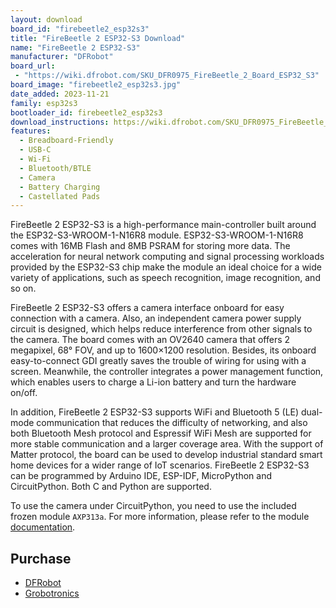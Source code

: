 ```yaml
---
layout: download
board_id: "firebeetle2_esp32s3"
title: "FireBeetle 2 ESP32-S3 Download"
name: "FireBeetle 2 ESP32-S3"
manufacturer: "DFRobot"
board_url:
 - "https://wiki.dfrobot.com/SKU_DFR0975_FireBeetle_2_Board_ESP32_S3"
board_image: "firebeetle2_esp32s3.jpg"
date_added: 2023-11-21
family: esp32s3
bootloader_id: firebeetle2_esp32s3
download_instructions: https://wiki.dfrobot.com/SKU_DFR0975_FireBeetle_2_Board_ESP32_S3#target_9
features:
  - Breadboard-Friendly
  - USB-C
  - Wi-Fi
  - Bluetooth/BTLE
  - Camera
  - Battery Charging
  - Castellated Pads
---
```


FireBeetle 2 ESP32-S3 is a high-performance main-controller built around the ESP32-S3-WROOM-1-N16R8 module. ESP32-S3-WROOM-1-N16R8 comes with 16MB Flash and 8MB PSRAM for storing more data. The acceleration for neural network computing and signal processing workloads provided by the ESP32-S3 chip make the module an ideal choice for a wide variety of applications, such as speech recognition, image recognition, and so on.

FireBeetle 2 ESP32-S3 offers a camera interface onboard for easy connection with a camera. Also, an independent camera power supply circuit is designed, which helps reduce interference from other signals to the camera. The board comes with an OV2640 camera that offers 2 megapixel, 68° FOV, and up to 1600×1200 resolution. Besides, its onboard easy-to-connect GDI greatly saves the trouble of wiring for using with a screen. Meanwhile, the controller integrates a power management function, which enables users to charge a Li-ion battery and turn the hardware on/off.

In addition, FireBeetle 2 ESP32-S3 supports WiFi and Bluetooth 5 (LE) dual-mode communication that reduces the difficulty of networking, and also both Bluetooth Mesh protocol and Espressif WiFi Mesh are supported for more stable communication and a larger coverage area. With the support of Matter protocol, the board can be used to develop industrial standard smart home devices for a wider range of IoT scenarios.
FireBeetle 2 ESP32-S3 can be programmed by Arduino IDE, ESP-IDF, MicroPython and CircuitPython. Both C and Python are supported.

To use the camera under CircuitPython, you need to use the included frozen module `AXP313a`.
For more information, please refer to the module [documentation](https://circuitpython-axp313a.readthedocs.io/en/latest/).

## Purchase
* [DFRobot](https://www.dfrobot.com/product-2676.html)
* [Grobotronics](https://grobotronics.com/firebeetle-2-esp32-s3-n16r8-aiot-microcontroller-with-camera.html)
